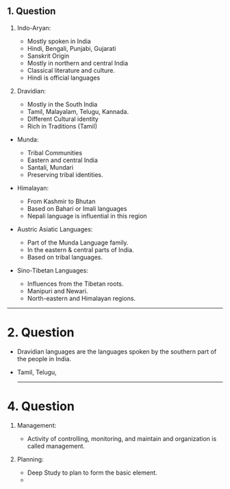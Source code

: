 ## 1. Question

1. Indo-Aryan:
	- Mostly spoken in India
	- Hindi, Bengali, Punjabi, Gujarati
	- Sanskrit Origin
	- Mostly in northern and central India
	- Classical literature and culture.
	- Hindi is official languages

2. Dravidian:
	- Mostly in the South India
	- Tamil, Malayalam, Telugu, Kannada.
	- Different Cultural identity
	- Rich in Traditions (Tamil)

- Munda:
	- Tribal Communities
	- Eastern and central India
	- Santali, Mundari
	- Preserving tribal identities.

- Himalayan:
	- From Kashmir to Bhutan
	- Based on Bahari or Imali languages
	- Nepali language is influential in this region

- Austric Asiatic Languages:
	- Part of the Munda Language family.
	- In the eastern & central parts of India.
	- Based on tribal languages.

- Sino-Tibetan Languages:
	- Influences from the Tibetan roots.
	- Manipuri and Newari.
	- North-eastern and Himalayan regions.
---
# 2. Question

- Dravidian languages are the languages spoken by the southern part of the people in India.
- Tamil, Telugu, 
  
  
  ---
# 4. Question
   
1. Management:
	-  Activity of controlling, monitoring, and maintain and organization is called management.

2. Planning:
	- Deep Study to plan to form the basic element.
	- 